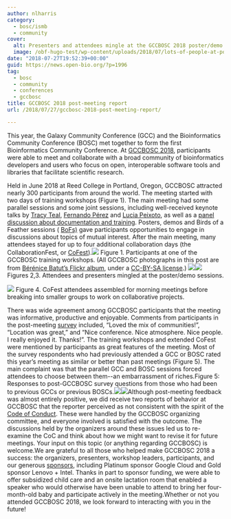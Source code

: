 ```yaml
---
author: nlharris
category:
  - bosc/ismb
  - community
cover:
  alt: Presenters and attendees mingle at the GCCBOSC 2018 poster/demo session
  image: /obf-hugo-test/wp-content/uploads/2018/07/lots-of-people-at-poster-session-1-e1551242760496.jpg
date: "2018-07-27T19:52:39+00:00"
guid: https://news.open-bio.org/?p=1996
tag:
  - bosc
  - community
  - conferences
  - gccbosc
title: GCCBOSC 2018 post-meeting report
url: /2018/07/27/gccbosc-2018-post-meeting-report/

---
```

This year, the Galaxy Community Conference (GCC) and the Bioinformatics Community Conference (BOSC) met together to form the first Bioinformatics Community Conference. At [GCCBOSC 2018](https://gccbosc2018.sched.com/), participants were able to meet and collaborate with a broad community of bioinformatics developers and users who focus on open, interoperable software tools and libraries that facilitate scientific research.

Held in June 2018 at Reed College in Portland, Oregon, GCCBOSC attracted nearly 300 participants from around the world. The meeting started with two days of training workshops (Figure 1). The main meeting had some parallel sessions and some joint sessions, including well-received keynote talks by [Tracy Teal](https://gccbosc2018.sched.com/speaker/tkteal), [Fernando Pérez](https://gccbosc2018.sched.com/speaker/fperez10) and [Lucia Peixoto](https://gccbosc2018.sched.com/event/EQFC/closing-keynote-confound-it-reproducible-biology-from-omics-data-analysis), as well as a [panel discussion about documentation and training](https://gccbosc2018.sched.com/event/Dup7/panel-training-and-documentation-in-bioinformatics). Posters, demos and Birds of a Feather sessions ( [BoFs)](https://gccbosc2018.sched.com/overview/type/B.+Conference/Birds-of-a-Feather) gave participants opportunities to engage in discussions about topics of mutual interest. After the main meeting, many attendees stayed for up to four additional collaboration days (the CollaborationFest, or [CoFest](https://galaxyproject.org/events/gccbosc2018/collaboration/)).![](https://news.open-bio.org/wp-content/uploads/2018/07/tutorial-room-rna-seq-1-300x157.jpg)
Figure 1. Participants at one of the GCCBOSC training workshops. (All GCCBOSC photographs in this post are from [Bérénice Batut’s Flickr album](https://www.flickr.com/photos/134305289@N03/albums/72157695693844792/page3), under a [CC-BY-SA license](https://creativecommons.org/licenses/by-sa/2.0/).) ![](https://news.open-bio.org/wp-content/uploads/2018/07/lots-of-people-at-poster-session-1-1024x787.jpg)![](https://news.open-bio.org/wp-content/uploads/2018/07/Sehrish-Kanwal-poster-1-1024x1003.jpg)
Figures 2,3. Attendees and presenters mingled at the poster/demo sessions.

![](https://news.open-bio.org/wp-content/uploads/2018/07/codefest-big-group-on-steps-1024x683.jpg)
Figure 4. CoFest attendees assembled for morning meetings before breaking into smaller groups to work on collaborative projects.

There was wide agreement among GCCBOSC participants that the meeting was informative, productive and enjoyable. Comments from participants in the post-meeting [survey](https://docs.google.com/forms/d/e/1FAIpQLSckB5ckoxvXf8UoheO9qOiGuWYsMRXWoOu_HkQ0RATzXmQZQA/viewform) included, “Loved the mix of communities!”, “Location was great,” and “Nice conference. Nice atmosphere. Nice people. I really enjoyed it. Thanks!”. The training workshops and extended CoFest were mentioned by participants as great features of the meeting. Most of the survey respondents who had previously attended a GCC or BOSC rated this year’s meeting as similar or better than past meetings (Figure 5). The main complaint was that the parallel GCC and BOSC sessions forced attendees to choose between them--an embarrassment of riches.Figure 5: Responses to post-GCCBOSC survey questions from those who had been to previous GCCs or previous BOSCs.![](https://news.open-bio.org/wp-content/uploads/2018/07/comparison-with-previous-BOSCs-1-300x178.png)![](https://news.open-bio.org/wp-content/uploads/2018/07/comparison-with-previous-GCCs-2-300x182.png)Although post-meeting feedback was almost entirely positive, we did receive two reports of behavior at GCCBOSC that the reporter perceived as not consistent with the spirit of the [Code of Conduct](https://galaxyproject.org/events/gccbosc2018/code-of-conduct/). These were handled by the GCCBOSC organizing committee, and everyone involved is satisfied with the outcome. The discussions held by the organizers around these issues led us to re-examine the CoC and think about how we might want to revise it for future meetings. Your input on this topic (or anything regarding GCCBOSC) is welcome.We are grateful to all those who helped make GCCBOSC 2018 a success: the organizers, presenters, workshop leaders, participants, and our generous [sponsors](https://gccbosc2018.sched.com/directory/sponsors), including Platinum sponsor Google Cloud and Gold sponsor Lenovo + Intel. Thanks in part to sponsor funding, we were able to offer subsidized child care and an onsite lactation room that enabled a speaker who would otherwise have been unable to attend to bring her four-month-old baby and participate actively in the meeting.Whether or not you attended GCCBOSC 2018, we look forward to interacting with you in the future!
